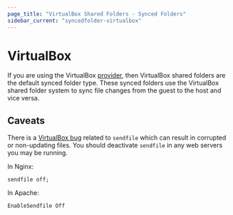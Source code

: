 ```yaml
---
page_title: "VirtualBox Shared Folders - Synced Folders"
sidebar_current: "syncedfolder-virtualbox"
---
```


# VirtualBox

If you are using the VirtualBox [provider](/docs/providers), then
VirtualBox shared folders are the default synced folder type. These synced
folders use the VirtualBox shared folder system to sync file changes from
the guest to the host and vice versa.

## Caveats

There is a [VirtualBox bug][sendfile bug] related to `sendfile` which can result
in corrupted or non-updating files. You should deactivate `sendfile` in any
web servers you may be running.

In Nginx:

    sendfile off;

In Apache:

    EnableSendfile Off

[sendfile bug]: https://github.com/mitchellh/vagrant/issues/351#issuecomment-1339640
